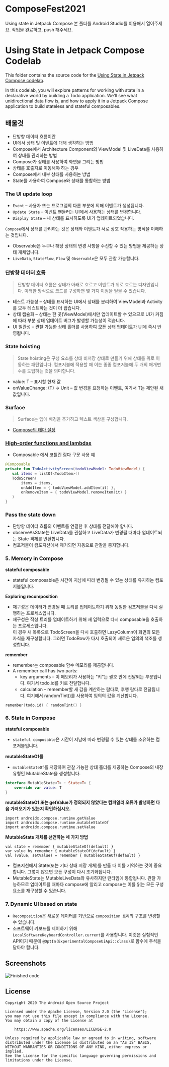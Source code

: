 # ComposeFest2021
Using state in Jetpack Compose 본 폴더를 Android Studio를 이용해서 열어주세요.
작업을 완료하고, push 해주세요.

# Using State in Jetpack Compose Codelab

This folder contains the source code for the [Using State in Jetpack Compose codelab](https://developer.android.com/codelabs/jetpack-compose-state).


In this codelab, you will explore patterns for working with state in a declarative world by building a Todo application. We'll see what unidirectional
data flow is, and how to apply it in a Jetpack Compose application to build stateless and stateful composables.

## 배울것
- 단방향 데이터 흐름이란
- UI에서 상태 및 이벤트에 대해 생각하는 방법
- Compose에서 Architecture Component의 ViewModel 및 LiveData를 사용하여 상태를 관리하는 방법
- Compose가 상태를 사용하여 화면을 그리는 방법
- 상태를 호출자로 이동해야 하는 경우
- Compose에서 내부 상태를 사용하는 방법
- State<T>를 사용하여 Compose와 상태를 통합하는 방법

### The UI update loop
- `Event` – 사용자 또는 프로그램의 다른 부분에 의해 이벤트가 생성됩니다. 
- `Update State` – 이벤트 핸들러는 UI에서 사용하는 상태를 변경합니다.
- `Display State` – 새 상태를 표시하도록 UI가 업데이트되었습니다.

`Compose`에서 상태를 관리하는 것은 상태와 이벤트가 서로 상호 작용하는 방식을 이해하는 것입니다.

- Observable은 누구나 해당 상태의 변경 사항을 수신할 수 있는 방법을 제공하는 상태 개체입니다.
- `LiveData`, `StateFlow`, `Flow` 및 `Observable`은 모두 관찰 가능합니다.

### 단방향 데이터 흐름
> 단방향 데이터 흐름은 상태가 아래로 흐르고 이벤트가 위로 흐르는 디자인입니다. 이러한 방식으로 코드를 구성하면 몇 가지 이점을 얻을 수 있습니다.

- 테스트 가능성 – 상태를 표시하는 UI에서 상태를 분리하여 ViewModel과 Activity를 모두 테스트하는 것이 더 쉽습니다.
- 상태 캡슐화 – 상태는 한 곳(ViewModel)에서만 업데이트할 수 있으므로 UI가 커짐에 따라 부분 상태 업데이트 버그가 발생할 가능성이 적습니다.
- UI 일관성 – 관찰 가능한 상태 홀더를 사용하여 모든 상태 업데이트가 UI에 즉시 반영됩니다.

### State hoisting
> State hoisting은 구성 요소를 상태 비저장 상태로 만들기 위해 상태를 위로 이동하는 패턴입니다. 컴포저블에 적용할 때 이는 종종 컴포저블에 두 개의 매개변수를 도입하는 것을 의미합니다.

- value: T – 표시할 현재 값
- onValueChange: (T) -> Unit – 값 변경을 요청하는 이벤트, 여기서 T는 제안된 새 값입니다.

### Surface
> Surface는 앱에 배경을 추가하고 텍스트 색상을 구성합니다.

- [Compose의 테마 설정](https://developer.android.com/jetpack/compose/themes?authuser=4)

### [High-order functions and lambdas](https://kotlinlang.org/docs/lambdas.html)
- Composable 에서 코틀린 람다 구문 사용 예

```kotlin
@Composable
private fun TodoActivityScreen(todoViewModel: TodoViewModel) {
   val items = listOf<TodoItem>()
   TodoScreen(
       items = items,
       onAddItem = { todoViewModel.addItem(it) },
       onRemoveItem = { todoViewModel.removeItem(it) }
   )
}
```

### Pass the state down
- 단방향 데이터 흐름의 이벤트를 연결한 후 상태를 전달해야 합니다.
- observeAsState는 LiveData를 관찰하고 LiveData가 변경될 때마다 업데이트되는 State 객체를 반환합니다.
- 컴포저블이 컴포지션에서 제거되면 자동으로 관찰을 중지합니다.


### 5. Memory in Compose

**stateful composable**
- stateful composable은 시간이 지남에 따라 변경될 수 있는 상태를 유지하는 컴포저블입니다.

**Exploring recomposition**
- 재구성은 데이터가 변경될 때 트리를 업데이트하기 위해 동일한 컴포저블을 다시 실행하는 프로세스입니다.
- 재구성은 작성 트리를 업데이트하기 위해 새 입력으로 다시 composable을 호출하는 프로세스입니다. \
  이 경우 새 목록으로 TodoScreen을 다시 호출하면 LazyColumn이 화면의 모든 자식을 재구성합니다. 그러면 TodoRow가 다시 호출되어 새로운 임의의 색조를 생성합니다.

**remember**
- remember는 composable 함수 메모리를 제공합니다.
- A remember call has two parts:
    - key arguments – 이 메모리가 사용하는 "키"는 괄호 안에 전달되는 부분입니다. 여기서 todo.id를 키로 전달합니다.
    - calculation – remember할 새 값을 계산하는 람다로, 후행 람다로 전달됩니다. 여기에서 randomTint()를 사용하여 임의의 값을 계산합니다.

```kotlin
remember(todo.id) { randomTint() }
```

### 6. State in Compose

**stateful composable**
- `stateful composable`은 시간이 지남에 따라 변경될 수 있는 상태를 소유하는 컴포저블입니다.

**mutableStateOf를**
- `mutableStateOf`를 저장하여 관찰 가능한 상태 홀더를 제공하는 Compose의 내장 유형인 MutableState<String>을 생성합니다.

```kotlin
interface MutableState<T> : State<T> {
    override var value: T
}
```

**mutableStateOf 또는 getValue가 정의되지 않았다는 컴파일러 오류가 발생하면 다음 가져오기가 있는지 확인하십시오.**

```
import androidx.compose.runtime.getValue
import androidx.compose.runtime.mutableStateOf
import androidx.compose.runtime.setValue
```

**MutableState 개체를 선언하는 세 가지 방법**
```
val state = remember { mutableStateOf(default) }
var value by remember { mutableStateOf(default) }
val (value, setValue) = remember { mutableStateOf(default) }
```

- 컴포지션에서 State<T>(또는 기타 상태 저장 개체)를 만들 때 이를 기억하는 것이 중요합니다. 그렇지 않으면 모든 구성이 다시 초기화됩니다.
- MutableState<T>는 MutableLiveData<T>와 유사하지만 런타임에 통합됩니다. 관찰 가능하므로 업데이트될 때마다 compose에 알리고 compose는 이를 읽는 모든 구성 요소를 재구성할 수 있습니다.

### 7. Dynamic UI based on state

- `Recomposition`은 새로운 데이터를 기반으로 `composition 트리`의 구조를 변경할 수 있습니다.
- 소프트웨어 키보드를 제어하기 위해 `LocalSoftwareKeyboardController.current`를 사용합니다. 이것은 실험적인 API이기 때문에 `@OptIn(ExperimentalComposeUiApi::class)`로 함수에 주석을 달아야 합니다.


## Screenshots

![Finished code](screenshots/state_movie.gif "After: Animation of fully completed project")

## License

```
Copyright 2020 The Android Open Source Project

Licensed under the Apache License, Version 2.0 (the "License");
you may not use this file except in compliance with the License.
You may obtain a copy of the License at

    https://www.apache.org/licenses/LICENSE-2.0

Unless required by applicable law or agreed to in writing, software
distributed under the License is distributed on an "AS IS" BASIS,
WITHOUT WARRANTIES OR CONDITIONS OF ANY KIND, either express or implied.
See the License for the specific language governing permissions and
limitations under the License.
```

